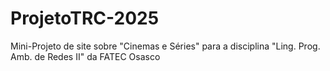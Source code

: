 # ProjetoTRC-2025
 Mini-Projeto de site sobre "Cinemas e Séries" para a disciplina "Ling. Prog. Amb. de Redes II" da FATEC Osasco
